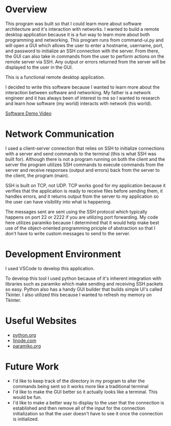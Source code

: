 # Overview

This program was built so that I could learn more about software architecture and it's interaction with networks. I wanted to build a remote desktop application because it is a fun way to learn more about both programming and networking. This program runs from command-ui.py and will open a GUI which allows the user to enter a hostname, username, port, and password to initialize an SSH connection with the server. From there, the GUI can also take in commands from the user to perform actions on the remote server via SSH. Any output or errors returned from the server will be displayed to the user in the GUI.

This is a functional remote desktop application.

I decided to write this software because I wanted to learn more about the interaction between software and networking. My father is a network engineer and it has always been of interest to me so I wanted to research and learn how software (my world) interacts with network (his world).

[Software Demo Video](https://youtu.be/am_f6_QzLH0)

# Network Communication

I used a client-server connection that relies on SSH to initialize connections with a server and send commands to the terminal (this is what SSH was built for). Although there is not a program running on both the client and the server the program utilizes SSH commands to execute commands from the server and receive responses (output and errors) back from the server to the client, the program (main).

SSH is built on TCP, not UDP. TCP works good for my application because it verifies that the application is ready to receive files before sending them, it handles errors, and it returns output from the server to my application so the user can have visibility into what is happening.

The messages sent are sent using the SSH protocol which typically happens on port 22 or 2222 if you are utilizing port forwarding. My code here utilizes paramiko because I determined that it would help make best use of the object-oriented programming priciple of abstraction so that I don't have to write custom messages to send to the server.

# Development Environment

I used VSCode to develop this application.

To develop this tool I used python because of it's inherent integration with libraries such as paramiko which make sending and receiving SSH packets so easy. Python also has a handy GUI builder that builds simple UI's called Tkinter. I also utilized this because I wanted to refresh my memory on Tkinter.

# Useful Websites

- [python.org](https://docs.python.org/3/library/socket.html)
- [linode.com](https://www.linode.com/docs/guides/use-paramiko-python-to-ssh-into-a-server/)
- [paramiko.org](https://docs.paramiko.org/en/2.4/api/client.html)

# Future Work

- I'd like to keep track of the directory in my program to alter the commands being sent so it works more like a traditional terminal
- I'd like to make the GUI better so it actually looks like a terminal. This would be fun.
- I'd like to make a better way to display to the user that the connection is established and then remove all of the input for the connection initialization so that the user doesn't have to see it once the connection is initialized.
